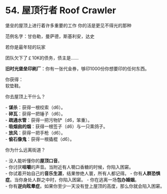 # 54. 屋顶行者 Roof Crawler  
  
堡垒的屋顶上进行着许多重要的工作
你的活是更见不得光的那种

范例名字：甘伯勒，曼萨德，斯基利安，达史
  
若你是最年轻的玩家  
  
团队欠下了￡10K的债务，债主是......  
  
**旧时光堡垒印刷厂**：你有一张代金券，够印1000份你想要印的任何东西。
  
你获得：  
软垫鞋。  
  
  
你去屋顶上干什么？  
  
- **谋杀**：获得一根绞索（d6）。  
- **碎瓦**：获得一把锤子（d6）。  
- **疏通水管**：获得一把污物铲（d6，笨重）。  
- **吸烟囱的烟**：获得一根签子（d6）与一只熏鸽子。  
- **放风**：获得一把手枪（d6）。  
- **偷石像鬼**：获得一根撬棍（d6）。  
  
你为什么远离街道？  
  
- 没人能听懂你的**屋顶口音**。  
- 你讨厌**咀嚼**的声音。当附近有人嚼口香糖的时候，你陷入困窘。  
- 你试着开始自己的**音乐生涯**，结果惨绝人寰，所有人都记得。
- 你有**人群恐惧症**。当你身处人群之中时，你陷入困窘。
- 你在逃离一场**包办婚姻**。  
- 你有**逆向眩晕症**。如果你至少一天没有登上屋顶的高度，那么你就会陷入困窘。